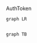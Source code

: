 
AuthToken
```mermaid
graph LR


```

```mermaid
graph TB

```








































<!--stackedit_data:
eyJoaXN0b3J5IjpbLTEwMzM4NzkzOTEsLTExNDg5OTAyMzcsLT
g0OTMzMTc3OCwyMDQwMjk3NjIyXX0=
-->